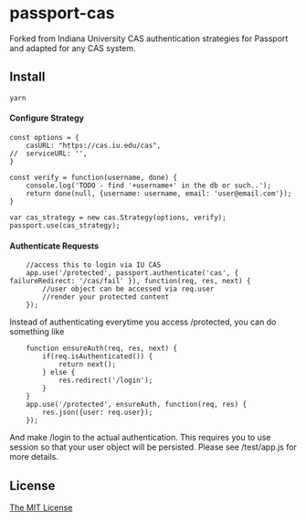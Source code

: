 # passport-cas

Forked from Indiana University CAS authentication strategies for Passport and adapted for any CAS system.

## Install

```
yarn
```

#### Configure Strategy

```
const options = {
    casURL: "https://cas.iu.edu/cas",
//  serviceURL: '',
}

const verify = function(username, done) {
    console.log('TODO - find '+username+' in the db or such..');
    return done(null, {username: username, email: 'user@email.com'});
}

var cas_strategy = new cas.Strategy(options, verify);
passport.use(cas_strategy);
```

#### Authenticate Requests

```
    //access this to login via IU CAS
    app.use('/protected', passport.authenticate('cas', { failureRedirect: '/cas/fail' }), function(req, res, next) {
        //user object can be accessed via req.user
        //render your protected content
    });
```

Instead of authenticating everytime you access /protected, you can do something like

```
    function ensureAuth(req, res, next) {
        if(req.isAuthenticated()) {
            return next();
        } else {
            res.redirect('/login');
        }
    }
    app.use('/protected', ensureAuth, function(req, res) {
        res.json({user: req.user});
    });
```

And make /login to the actual authentication. This requires you to use session so that your user object will be persisted. Please see 
/test/app.js for more details.

## License

[The MIT License](http://opensource.org/licenses/MIT)
